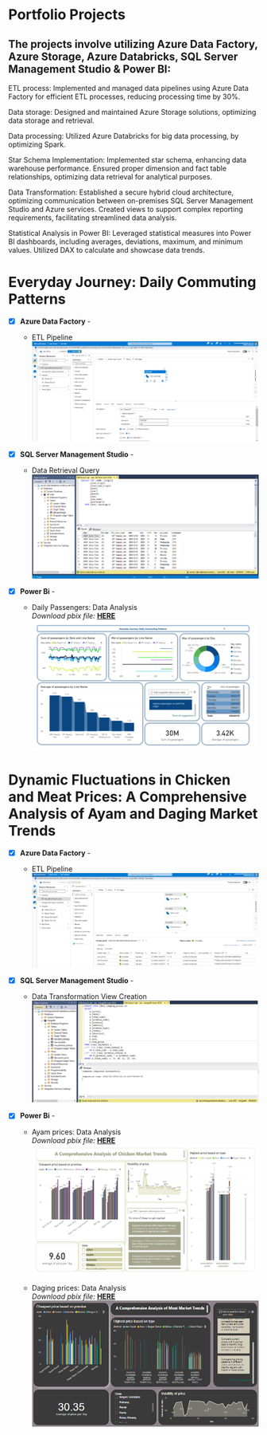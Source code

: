 # Portfolio Projects
## The projects involve utilizing Azure Data Factory, Azure Storage, Azure Databricks, SQL Server Management Studio & Power BI: <br />


ETL process: Implemented and managed data pipelines using Azure Data Factory for efficient ETL processes, reducing processing time by 30%.

Data storage: Designed and maintained Azure Storage solutions, optimizing data storage and retrieval.

Data processing: Utilized Azure Databricks for big data processing, by optimizing Spark.

Star Schema Implementation: Implemented star schema, enhancing data warehouse performance. Ensured proper dimension and fact table relationships, optimizing data retrieval for analytical purposes.

Data Transformation: Established a secure hybrid cloud architecture, optimizing communication between on-premises SQL Server Management Studio and Azure services. Created views to support complex reporting requirements, facilitating streamlined data analysis.

Statistical Analysis in Power BI: Leveraged statistical measures into Power BI dashboards, including averages, deviations, maximum, and minimum values. Utilized DAX to calculate and showcase data trends.

# Everyday Journey: Daily Commuting Patterns

- [x] **Azure Data Factory** - 
  -  ETL Pipeline <br />
  ![ETL Pipeline](https://github.com/zuhairahzolkaply/Data_Engineering_Projects/blob/afff7ad5e81b857a7e822434f952ef85bebc679b/Daily%20Riders%20Analysis/pipeline.PNG)

- [x] **SQL Server Management Studio** - 
  -  Data Retrieval Query <br />
  ![SQL ](https://github.com/zuhairahzolkaply/Data_Engineering_Projects/blob/afff7ad5e81b857a7e822434f952ef85bebc679b/Daily%20Riders%20Analysis/sql.PNG)

- [x] **Power Bi** - 
  - Daily Passengers: Data Analysis <br />
  *Download pbix file:* **[HERE](https://github.com/zuhairahzolkaply/Data_Engineering_Projects/blob/424ccc4faa71823ac07ebe5fd56feb6a7a52fb3c/Daily%20Riders%20Analysis/daily_rider.pbix)**<br />
![Ayam Dashboard](https://github.com/zuhairahzolkaply/Data_Engineering_Projects/blob/424ccc4faa71823ac07ebe5fd56feb6a7a52fb3c/Daily%20Riders%20Analysis/power%20bi.PNG)

# Dynamic Fluctuations in Chicken and Meat Prices: A Comprehensive Analysis of Ayam and Daging Market Trends

- [x] **Azure Data Factory** - 
  -  ETL Pipeline <br />
  ![ETL Pipeline](https://github.com/zuhairahzolkaply/Data_Engineering_Projects/blob/2d1916a6fb83b9968b931d0ae173b8cc219430ed/Ayam_Daging%20Prices%20Analysis/pipeline.png)

- [x] **SQL Server Management Studio** - 
  -  Data Transformation View Creation <br />
  ![SQL ](https://github.com/zuhairahzolkaply/Data_Engineering_Projects/blob/2d1916a6fb83b9968b931d0ae173b8cc219430ed/Ayam_Daging%20Prices%20Analysis/sql.png)

- [x] **Power Bi** - 
  - Ayam prices: Data Analysis <br />
  *Download pbix file:* **[HERE](https://github.com/zuhairahzolkaply/Data_Engineering_Projects/blob/47f3df379b5a4cfcb9ae3511161f045d26dcdeb3/Ayam_Daging%20Prices%20Analysis/ayam_prices.pbix)**<br />
![Ayam Dashboard](https://github.com/zuhairahzolkaply/Data_Engineering_Projects/blob/24ea27fb9487da04a20e005b02cdca6d46d7c54d/Ayam_Daging%20Prices%20Analysis/ayam.PNG)

  - Daging prices: Data Analysis <br />
   *Download pbix file:* **[HERE](https://github.com/zuhairahzolkaply/Data_Engineering_Projects/blob/c0bbd2d9a6ac96fd5193328769ae04c805c3b9b9/Ayam_Daging%20Prices%20Analysis/daging_prices.pbix)**<br />
![Daging Dashboard](https://github.com/zuhairahzolkaply/Data_Engineering_Projects/blob/c0bbd2d9a6ac96fd5193328769ae04c805c3b9b9/Ayam_Daging%20Prices%20Analysis/daging.PNG)
